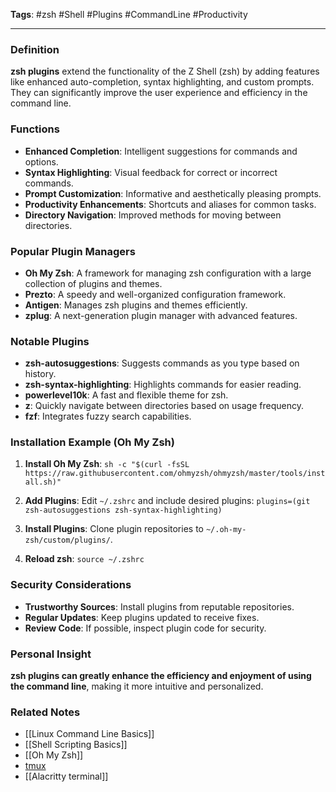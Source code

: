 **Tags**: #zsh #Shell #Plugins #CommandLine #Productivity

---

### Definition

**zsh plugins** extend the functionality of the Z Shell (zsh) by adding features like enhanced auto-completion, syntax highlighting, and custom prompts. They can significantly improve the user experience and efficiency in the command line.

### Functions

- **Enhanced Completion**: Intelligent suggestions for commands and options.
- **Syntax Highlighting**: Visual feedback for correct or incorrect commands.
- **Prompt Customization**: Informative and aesthetically pleasing prompts.
- **Productivity Enhancements**: Shortcuts and aliases for common tasks.
- **Directory Navigation**: Improved methods for moving between directories.

### Popular Plugin Managers

- **Oh My Zsh**: A framework for managing zsh configuration with a large collection of plugins and themes.
- **Prezto**: A speedy and well-organized configuration framework.
- **Antigen**: Manages zsh plugins and themes efficiently.
- **zplug**: A next-generation plugin manager with advanced features.

### Notable Plugins

- **zsh-autosuggestions**: Suggests commands as you type based on history.
- **zsh-syntax-highlighting**: Highlights commands for easier reading.
- **powerlevel10k**: A fast and flexible theme for zsh.
- **z**: Quickly navigate between directories based on usage frequency.
- **fzf**: Integrates fuzzy search capabilities.

### Installation Example (Oh My Zsh)

1. **Install Oh My Zsh**:
    `sh -c "$(curl -fsSL https://raw.githubusercontent.com/ohmyzsh/ohmyzsh/master/tools/install.sh)"`
    
2. **Add Plugins**: Edit `~/.zshrc` and include desired plugins:
    `plugins=(git zsh-autosuggestions zsh-syntax-highlighting)`
    
3. **Install Plugins**: Clone plugin repositories to `~/.oh-my-zsh/custom/plugins/`.
    
4. **Reload zsh**:
    `source ~/.zshrc`

### Security Considerations

- **Trustworthy Sources**: Install plugins from reputable repositories.
- **Regular Updates**: Keep plugins updated to receive fixes.
- **Review Code**: If possible, inspect plugin code for security.

### Personal Insight

**zsh plugins can greatly enhance the efficiency and enjoyment of using the command line**, making it more intuitive and personalized.

### Related Notes

- [[Linux Command Line Basics]]
- [[Shell Scripting Basics]]
- [[Oh My Zsh]]
- [tmux](tmux.md)
- [[Alacritty terminal]]